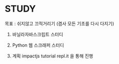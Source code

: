 # STUDY

목표 : 쉬지않고 끄적거리기 (겸사 모든 기초를 다시 다지기)

1. 바닐라자바스크립트 스터디

2. Python 웹 스크래퍼 스터디

3. 계획
   impactjs tutorial
   repl.it 을 통해 진행
